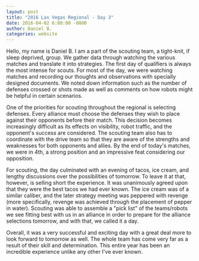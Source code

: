 ```yaml
---
layout: post
title: "2016 Las Vegas Regional - Day 3"
date: 2016-04-02 6:00:00 -0800
author: Daniel B.
categories: website
---
```


Hello, my name is Daniel B. I am a part of the scouting team, a tight-knit, if sleep deprived, group. We gather data through watching the various matches and translate it into strategies. The first day of qualifiers is always the most intense for scouts. For most of the day, we were watching matches and recording our thoughts and observations with specially designed documents. We noted down information such as the number of defenses crossed or shots made as well as comments on how robots might be helpful in certain scenarios.

One of the priorities for scouting throughout the regional is selecting defenses. Every alliance must choose the defenses they wish to place against their opponents before their match. This decision becomes increasingly difficult as its effects on visibility, robot traffic, and the opponent's success are considered. The scouting team also has to coordinate with the drive team so that they are aware of the strengths and weaknesses for both opponents and allies. By the end of today's matches, we were in 4th, a strong position and an impressive feat considering our opposition.

For scouting, the day culminated with an evening of tacos, ice cream, and lengthy discussions over the possibilities of tomorrow. To leave it at that, however, is selling short the experience. It was unanimously agreed upon that they were the best tacos we had ever known. The ice cream was of a similar caliber, and the later strategy meeting was peppered with revenge (more specifically, revenge was achieved through the placement of pepper in water). Scouting was able to assemble a "pick list" of the teams/robots we see fitting best with us in an alliance in order to prepare for the alliance selections tomorrow, and with that, we called it a day.

Overall, it was a very successful and exciting day with a great deal more to look forward to tomorrow as well. The whole team has come very far as a result of their skill and determination. This entire year has been an incredible experience unlike any other I've ever known.
